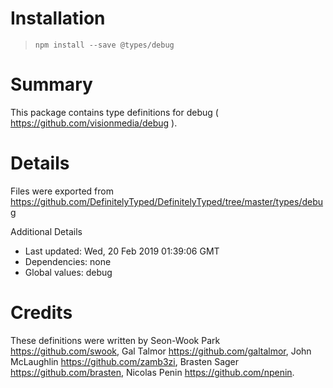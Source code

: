 # Installation
> `npm install --save @types/debug`

# Summary
This package contains type definitions for debug ( https://github.com/visionmedia/debug ).

# Details
Files were exported from https://github.com/DefinitelyTyped/DefinitelyTyped/tree/master/types/debug

Additional Details
 * Last updated: Wed, 20 Feb 2019 01:39:06 GMT
 * Dependencies: none
 * Global values: debug

# Credits
These definitions were written by Seon-Wook Park <https://github.com/swook>, Gal Talmor <https://github.com/galtalmor>, John McLaughlin <https://github.com/zamb3zi>, Brasten Sager <https://github.com/brasten>, Nicolas Penin <https://github.com/npenin>.
